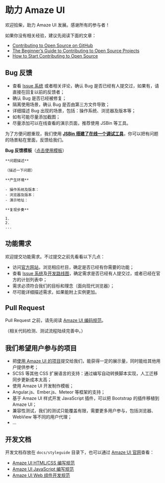 # 助力 Amaze UI

欢迎拾柴，助力 Amaze UI 发展。感谢所有的参与者！

如果你没有相关经验，建议先阅读下面的文章：

- [Contributing to Open Source on GitHub](https://guides.github.com/activities/contributing-to-open-source/)
- [The Beginner’s Guide to Contributing to Open Source Projects](http://blog.newrelic.com/2014/05/05/open-source_gettingstarted/)
- [How to Start Contributing to Open Source](http://www.developer.com/open/how-to-start-contributing-to-open-source.html)

## Bug 反馈

- 查看 [Issue
系统](https://github.com/allmobilize/amazeui/issues/new?title=Bug%3A%20&body=**%E9%97%AE%E9%A2%98%E6%8F%8F%E8%BF%B0**%0A%0A%EF%BC%88%E6%8F%8F%E8%BF%B0%E4%B8%80%E4%B8%8B%E9%97%AE%E9%A2%98%EF%BC%89%0A%0A**%E4%BA%A7%E7%94%9F%E7%8E%AF%E5%A2%83**%0A%0A-%20%E6%93%8D%E4%BD%9C%E7%B3%BB%E7%BB%9F%E5%8F%8A%E7%89%88%E6%9C%AC%EF%BC%9A%0A-%20%E6%B5%8F%E8%A7%88%E5%99%A8%E5%8F%8A%E7%89%88%E6%9C%AC%EF%BC%9A%0A-%20%E6%BC%94%E7%A4%BA%E5%9C%B0%E5%9D%80%EF%BC%9A%0A%0A**%E5%A4%8D%E7%8E%B0%E6%AD%A5%E5%A5%8F**%0A%0A1.%20%0A2.%20%0A...) 或者相关评论，确认 Bug
是否已经有人提交过，如果有，请直接在回复以前的反馈者；
- 确认 Bug 是否已经被修复；
- 隔离使用场景，确认 Bug 是否由第三方文件导致；
- 详细描述 Bug 出现的场景，包括：操作系统、浏览器及版本等；
- 如有可能尽量添加截图；
- 尽量添加可以在线查看的演示页面，推荐使用 JSBin 等工具。

为了方便问题重现，我们使用 **[JSBin 搭建了在线一个调试工具](http://bin.amazeui.org)**，你可以把有问题的场景粘在里面，反馈给我们。

**Bug 反馈模板**（[点击使用模板](https://github.com/allmobilize/amazeui/issues/new?title=Bug%3A%20&body=**%E9%97%AE%E9%A2%98%E6%8F%8F%E8%BF%B0**%0A%0A%EF%BC%88%E6%8F%8F%E8%BF%B0%E4%B8%80%E4%B8%8B%E9%97%AE%E9%A2%98%EF%BC%89%0A%0A**%E4%BA%A7%E7%94%9F%E7%8E%AF%E5%A2%83**%0A%0A-%20%E6%93%8D%E4%BD%9C%E7%B3%BB%E7%BB%9F%E5%8F%8A%E7%89%88%E6%9C%AC%EF%BC%9A%0A-%20%E6%B5%8F%E8%A7%88%E5%99%A8%E5%8F%8A%E7%89%88%E6%9C%AC%EF%BC%9A%0A-%20%E6%BC%94%E7%A4%BA%E5%9C%B0%E5%9D%80%EF%BC%9A%0A%0A**%E5%A4%8D%E7%8E%B0%E6%AD%A5%E5%A5%8F**%0A%0A1.%20%0A2.%20%0A...)）

```
**问题描述**

（描述一下问题）

**产生环境**

- 操作系统及版本：
- 浏览器及版本：
- 演示地址：

**复现步奏**

1.
2.
...
```

## 功能需求

欢迎提交功能需求。不过提交之前先看看以下几点：

- 访问[官方网站](http://amazeui.org/)，浏览相应栏目，确定是否已经有你需要的功能；
- 查看 [Issue
系统](https://github.com/allmobilize/amazeui/issues)及[开发路线图](https://github.com/allmobilize/amazeui/wiki/Roadmap)，确定需求是否已经有人提交过，或者已经在官方的计划列表中；
- 需求必须符合我们的目标和理念（面向现代浏览器）；
- 尽可能详细描述需求，如果能附上实例更加。

## Pull Request

Pull Request 之前，请先阅读 [Amaze UI 编码规范](https://github.com/allmobilize/amazeui/wiki/Style-Guide)。

（相关代码检测、测试流程陆续完善中。）


## 我们希望用户参与的项目

- 把[使用 Amaze UI 的项目](https://github.com/allmobilize/amazeui/wiki/Sites-Using-AmazeUI)提交给我们，能获得一定的展示量，同时能给其他用户提供参考；
- SCSS 等其他 CSS 扩展语言的支持：通过编写自动转换脚本实现，人工迁移同步更新成本太高；
- 使用 Amaze UI 开发制作模板；
- Angular.js、Ember.js、Meteor 等框架的支持；
- 基于 Amaze UI 样式开发 JavaScript 插件，可以把 Bootstrap 的插件移植到 Amaze UI；
- 兼容性测试，我们的测试只能覆盖有限，需要更多用户参与，包括浏览器、WebView 等不同的用户代理；
- ...

## 开发文档

开发文档存放在 `docs/styleguide` 目录下，也可以通过 [Amaze UI 官网](http://amazeui.org/)查看：

- [Amaze UI HTML/CSS 编写规范](http://amazeui.org/getting-started/html-css)
- [Amaze UI JavaScript 编写规范](http://amazeui.org/getting-started/javascript)
- [Amaze UI Web 组件开发规范](http://amazeui.org/getting-started/widget)

